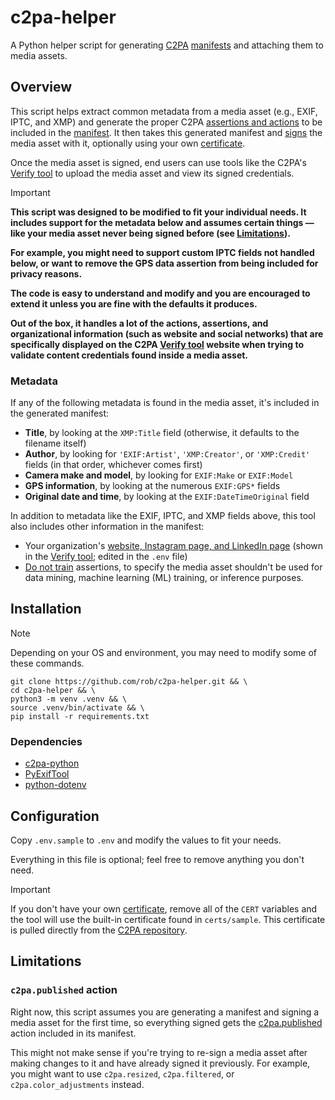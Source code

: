 # c2pa-helper

A Python helper script for generating [C2PA](https://opensource.contentauthenticity.org/) [manifests](https://opensource.contentauthenticity.org/docs/manifest/understanding-manifest) and attaching them to media assets.

## Overview

This script helps extract common metadata from a media asset (e.g., EXIF, IPTC, and XMP) and generate the proper C2PA [assertions and actions](https://opensource.contentauthenticity.org/docs/manifest/assertions-actions) to be included in the [manifest](https://opensource.contentauthenticity.org/docs/manifest/understanding-manifest). It then takes this generated manifest and [signs](https://opensource.contentauthenticity.org/docs/manifest/signing-manifests) the media asset with it, optionally using your own [certificate](https://opensource.contentauthenticity.org/docs/manifest/signing-manifests#example).

Once the media asset is signed, end users can use tools like the C2PA's [Verify tool](https://opensource.contentauthenticity.org/docs/verify) to upload the media asset and view its signed credentials.

> [!IMPORTANT]
> **This script was designed to be modified to fit your individual needs. It includes support for the metadata below and assumes certain things — like your media asset never being signed before (see [Limitations](#limitations)).**
>
> **For example, you might need to support custom IPTC fields not handled below, or want to remove the GPS data assertion from being included for privacy reasons.**
>
> **The code is easy to understand and modify and you are encouraged to extend it unless you are fine with the defaults it produces.**
>
> **Out of the box, it handles a lot of the actions, assertions, and organizational information (such as website and social networks) that are specifically displayed on the C2PA [Verify tool](https://contentcredentials.org/verify) website when trying to validate content credentials found inside a media asset.**

### Metadata

If any of the following metadata is found in the media asset, it's included in the generated manifest:

- **Title**, by looking at the `XMP:Title` field (otherwise, it defaults to the filename itself)
- **Author**, by looking for `'EXIF:Artist'`, `'XMP:Creator'`, or `'XMP:Credit'` fields (in that order, whichever comes first)
- **Camera make and model**, by looking for `EXIF:Make` or `EXIF:Model`
- **GPS information**, by looking at the numerous `EXIF:GPS*` fields
- **Original date and time**, by looking at the `EXIF:DateTimeOriginal` field

In addition to metadata like the EXIF, IPTC, and XMP fields above, this tool also includes other information in the manifest:

- Your organization's [website, Instagram page, and LinkedIn page](https://opensource.contentauthenticity.org/docs/verify#credit-and-usage) (shown in the [Verify tool](https://contentcredentials.org/verify); edited in the `.env` file)
- [Do not train](https://opensource.contentauthenticity.org/docs/manifest/assertions-actions#do-not-train-assertion) assertions, to specify the media asset shouldn't be used for data mining, machine learning (ML) training, or inference purposes.

## Installation

> [!NOTE]
> Depending on your OS and environment, you may need to modify some of these commands.

```
git clone https://github.com/rob/c2pa-helper.git && \
cd c2pa-helper && \
python3 -m venv .venv && \
source .venv/bin/activate && \
pip install -r requirements.txt
```

### Dependencies

- [c2pa-python](https://github.com/contentauth/c2pa-python)
- [PyExifTool](https://github.com/sylikc/pyexiftool)
- [python-dotenv](https://github.com/theskumar/python-dotenv)

## Configuration

Copy `.env.sample` to `.env` and modify the values to fit your needs.

Everything in this file is optional; feel free to remove anything you don't need.

> [!IMPORTANT]
> If you don't have your own [certificate](https://opensource.contentauthenticity.org/docs/manifest/signing-manifests), remove all of the `CERT` variables and the tool will use the built-in certificate found in `certs/sample`. This certificate is pulled directly from the [C2PA repository](https://github.com/contentauth/c2patool/tree/main/sample).

## Limitations

### `c2pa.published` action

Right now, this script assumes you are generating a manifest and signing a media asset for the first time, so everything signed gets the [c2pa.published](https://c2pa.org/specifications/specifications/1.3/specs/C2PA_Specification.html#_actions) action included in its manifest.

This might not make sense if you're trying to re-sign a media asset after making changes to it and have already signed it previously. For example, you might want to use `c2pa.resized`, `c2pa.filtered`, or `c2pa.color_adjustments` instead.
